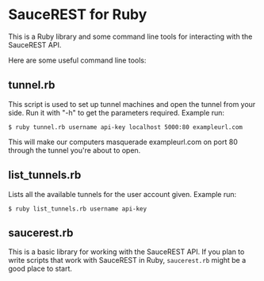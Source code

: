 SauceREST for Ruby
==================

This is a Ruby library and some command line tools for interacting
with the SauceREST API.

Here are some useful command line tools:


tunnel.rb
---------

This script is used to set up tunnel machines and open the tunnel from
your side. Run it with "-h" to get the parameters required. Example
run:

    $ ruby tunnel.rb username api-key localhost 5000:80 exampleurl.com

This will make our computers masquerade exampleurl.com on port 80
through the tunnel you're about to open.


list_tunnels.rb
---------------

Lists all the available tunnels for the user account given. Example
run:

    $ ruby list_tunnels.rb username api-key


saucerest.rb
------------

This is a basic library for working with the SauceREST API.  If you
plan to write scripts that work with SauceREST in Ruby, `saucerest.rb`
might be a good place to start.
